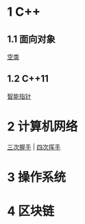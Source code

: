 # 1 C++

## 1.1 面向对象

[空类][empty_class]

## 1.2 C++11

[智能指针][smart_pointer]

# 2 计算机网络

[三次握手][tcp_handshake] | [四次挥手][tcp_close]

# 3 操作系统

# 4 区块链


[empty_class]: https://github.com/cyyuz/Note/blob/master/C%2B%2B.md#空类
[smart_pointer]: https://github.com/cyyuz/Note/blob/master/C%2B%2B.md#智能指针

[tcp_handshake]: https://github.com/cyyuz/Note/blob/master/%E8%AE%A1%E7%AE%97%E6%9C%BA%E7%BD%91%E7%BB%9C.md#三次握手
[tcp_close]: https://github.com/cyyuz/Note/blob/master/%E8%AE%A1%E7%AE%97%E6%9C%BA%E7%BD%91%E7%BB%9C.md#四次挥手